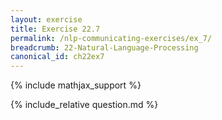 ```yaml
---
layout: exercise
title: Exercise 22.7
permalink: /nlp-communicating-exercises/ex_7/
breadcrumb: 22-Natural-Language-Processing
canonical_id: ch22ex7
---
```


{% include mathjax_support %}
<div id="hiddden">{% include_relative question.md %}</div>